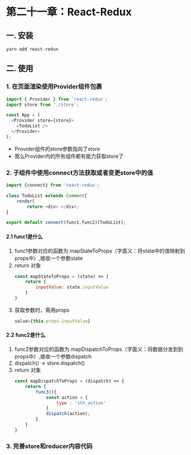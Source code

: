# 第二十一章：React-Redux

## 一. 安装
```shell
yarn add react-redux
```

## 二. 使用
### 1. 在页面渲染使用Provider组件包裹
```javascript
import { Provider } from 'react-redux';
import store from './store';

const App = (
  <Provider store={store}>
    <TodoList />
  </Provider>  
);
```
* Provider组件的store参数指向了store
* 那么Provider内的所有组件都有能力获取store了

### 2. 子组件中使用connect方法获取或者变更store中的值
```javascript
import {connect} from 'react-redux';

class TodoList extends Comment{
    render(
        return <div> </div>;
}

export default connect(func1,func2)(TodoList);
```

#### 2.1 func1是什么
1. func1参数对应的函数为 mapStateToProps（字面义：将state中的值映射到props中）,接收一个参数state
2. return 对象
    ```javascript
    const mapStateToProps = (state) => {
        return {
            inputValue: state.inputValue
        }
    }
    ```
3. 获取参数时，需用props
    ```javascript
    value={this.props.inputValue}
    ```
#### 2.2 func2是什么
1. func2参数对应的函数为 mapDispatchToProps（字面义：将数据分发到到props中）,接收一个参数dispatch
2. dispatch() -> store.dispatch()
3. return 对象
    ```javascript
    const mapDispatchToProps = (dispatch) => {
        return {
            func3(){
                const action = {
                    type : 'sth_action'
                }
                dispatch(action);
            }
        }
    }
    ```

### 3. 完善store和reducer内容代码





<comment/>